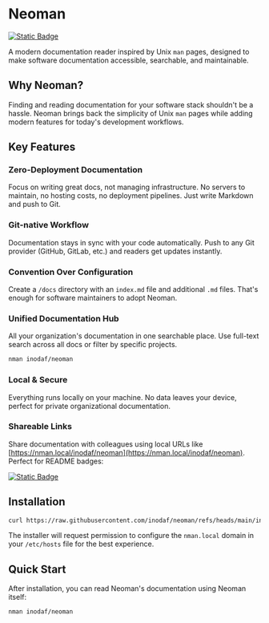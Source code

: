 # Neoman

[![Static Badge](https://img.shields.io/badge/Docs-%24_nman_inodaf%2Fneoman-black)](https://nman.local/inodaf/neoman)

A modern documentation reader inspired by Unix `man` pages, designed to make software documentation accessible, searchable, and maintainable.

## Why Neoman?

Finding and reading documentation for your software stack shouldn't be a hassle. Neoman brings back the simplicity of Unix `man` pages while adding modern features for today's development workflows.

## Key Features

### Zero-Deployment Documentation

Focus on writing great docs, not managing infrastructure. No servers to maintain, no hosting costs, no deployment pipelines. Just write Markdown and push to Git.

### Git-native Workflow

Documentation stays in sync with your code automatically. Push to any Git provider (GitHub, GitLab, etc.) and readers get updates instantly.

### Convention Over Configuration

Create a `/docs` directory with an `index.md` file and additional `.md` files. That's enough for software maintainers to adopt Neoman.

### Unified Documentation Hub

All your organization's documentation in one searchable place. Use full-text search across all docs or filter by specific projects.

```sh
nman inodaf/neoman
```

### Local & Secure

Everything runs locally on your machine. No data leaves your device, perfect for private organizational documentation.

### Shareable Links

Share documentation with colleagues using local URLs like [https://nman.local/inodaf/neoman](https://nman.local/inodaf/neoman). Perfect for README badges:

[![Static Badge](https://img.shields.io/badge/Read_Docs-%24_nman_inodaf%2Fneoman-black)](https://nman.local/inodaf/neoman)

## Installation

```sh
curl https://raw.githubusercontent.com/inodaf/neoman/refs/heads/main/install.sh | bash
```

The installer will request permission to configure the `nman.local` domain in your `/etc/hosts` file for the best experience.

## Quick Start

After installation, you can read Neoman's documentation using Neoman itself:

```sh
nman inodaf/neoman
```
